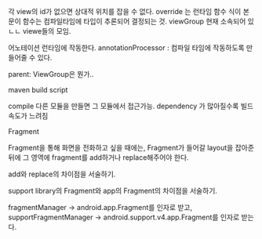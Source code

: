 각 view의 id가 없으면 상대적 위치를 잡을 수 없다. 
override 는 런타임 함수 식이 본문이 함수는 컴파일타임에 타입이 추론되어 결정되는 것.
viewGroup 현재 소속되어 있ㄴㄴ viewe들의 모임.

어노테이션 런타임에 작동한다. 
annotationProcessor : 컴파일 타임에 작동하도록 만들어줄 수 있다.

parent: ViewGroup은 뭔가..


maven build script

compile 다른 모듈을 만들면 그 모듈에서 접근가능. 
dependency 가 많아질수록 빌드속도가 느려짐

Fragment

Fragment을 통해 화면을 전화하고 싶을 때에는, 
Fragment가 들어갈 layout을 잡아준 뒤에 그 영역에 fragment를 add하거나 replace해주어야 한다.

add와 replace의 차이점을 서술하기.

support library의 Fragment와
app의 Fragment의 차이점을 서술하기. 


fragmentManager -> android.app.Fragment를 인자로 받고,
supportFragmentManager -> android.support.v4.app.Fragment를 인자로 받는다.